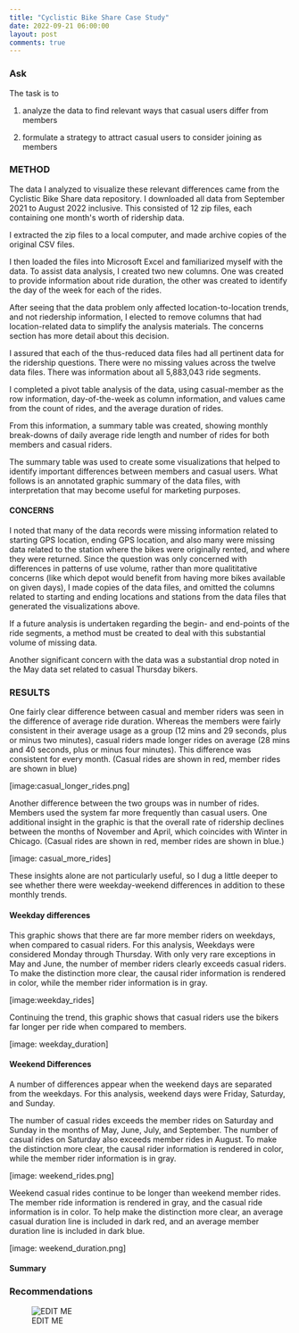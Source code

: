 ```yaml
---
title: "Cyclistic Bike Share Case Study"
date: 2022-09-21 06:00:00
layout: post
comments: true
---
```



### Ask

The task is to

1. analyze the data to find relevant ways that casual users differ from members

2. formulate a strategy to attract casual users to consider joining as members

  

### METHOD

  

The data I analyzed to visualize these relevant differences came from the Cyclistic Bike Share data repository. I downloaded all data from September 2021 to August 2022 inclusive. This consisted of 12 zip files, each containing one month's worth of ridership data.

I extracted the zip files to a local computer, and made archive copies of the original CSV files.  

I then loaded the files into Microsoft Excel and familiarized myself with the data. To assist data analysis, I created two new columns. One was created to provide information about ride duration, the other was created to identify the day of the week for each of the rides.

After seeing that the data problem only affected location-to-location trends, and not riedership information, I elected to remove columns that had location-related data to simplify the analysis materials. The concerns section has more detail about this decision.

I assured that each of the thus-reduced data files had all pertinent data for the ridership questions. There were no missing values across the twelve data files. There was information about all 5,883,043 ride segments.

I completed a pivot table analysis of the data, using casual-member as the row information, day-of-the-week as column information, and values came from the count of rides, and the average duration of rides.

From this information, a summary table was created, showing monthly break-downs of daily average ride length and number of rides for both members and casual riders.

The summary table was used to create some visualizations that helped to identify important differences between members and casual users. What follows is an annotated graphic summary of the data files, with interpretation that may become useful for marketing purposes.

#### CONCERNS

I noted that many of the data records were missing information related to starting GPS location, ending GPS location, and also many were missing data related to the station where the bikes were originally rented, and where they were returned. Since the question was only concerned with differences in patterns of use volume, rather than more qualititative concerns (like which depot would benefit from having more bikes available on given days), I made copies of the data files, and omitted the columns related to starting and ending locations and stations from the data files that generated the visualizations above.

If a future analysis is undertaken regarding the begin- and end-points of the ride segments, a method must be created to deal with this substantial volume of missing data.

Another significant concern with the data was a substantial drop noted in the May data set related to casual Thursday bikers.

### RESULTS

One fairly clear difference between casual and member riders was seen in the difference of average ride duration. Whereas the members were fairly consistent in their average usage as a group (12 mins and 29 seconds, plus or minus two minutes), casual riders made longer rides on average (28 mins and 40 seconds, plus or minus four minutes). This difference was consistent for every month. (Casual rides are shown in red, member rides are shown in blue)

[image:casual_longer_rides.png]

Another difference between the two groups was in number of rides. Members used the system far more frequently than casual users. One additional insight in the graphic is that the overall rate of ridership declines between the months of November and April, which coincides with Winter in Chicago. (Casual rides are shown in red, member rides are shown in blue.)

[image: casual_more_rides]
  
These insights alone are not particularly useful, so I dug a little deeper to see whether there were weekday-weekend differences in addition to these monthly trends.

#### Weekday differences
This graphic shows that there are far more member riders on weekdays, when compared to casual riders. For this analysis, Weekdays were considered Monday through Thursday. With only very rare exceptions in May and June, the number of member riders clearly exceeds casual riders. To make the distinction more clear, the causal rider information is rendered in color, while the member rider information is in gray. 

[image:weekday_rides]

Continuing the trend, this graphic shows that casual riders use the bikers far longer per ride when compared to members.

[image: weekday_duration]

#### Weekend Differences

A number of differences appear when the weekend days are separated from the weekdays. For this analysis, weekend days were Friday, Saturday, and Sunday.

The number of casual rides exceeds the member rides on Saturday and Sunday in the months of May, June, July, and September. The number of casual rides on Saturday also exceeds member rides in August. To make the distinction more clear, the causal rider information is rendered in color, while the member rider information is in gray.

[image: weekend_rides.png]

Weekend casual rides continue to be longer than weekend member rides. The member ride information is rendered in gray, and the casual ride information is in color. To help make the distinction more clear, an average casual duration line is included in dark red, and an average member duration line is included in dark blue.

[image: weekend_duration.png]

#### Summary



### Recommendations

<figure>
 <img src="/images/EDIT ME" alt="EDIT ME">
 <figcaption>EDIT ME</figcaption>
</figure>
